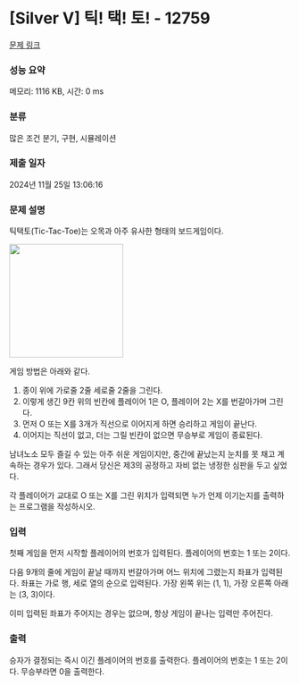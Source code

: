 # [Silver V] 틱! 택! 토! - 12759 

[문제 링크](https://www.acmicpc.net/problem/12759) 

### 성능 요약

메모리: 1116 KB, 시간: 0 ms

### 분류

많은 조건 분기, 구현, 시뮬레이션

### 제출 일자

2024년 11월 25일 13:06:16

### 문제 설명

<p>틱택토(Tic-Tac-Toe)는 오목과 아주 유사한 형태의 보드게임이다.</p>

<p><img alt="" src="https://onlinejudgeimages.s3-ap-northeast-1.amazonaws.com/problem/12759/1.png" style="height:203px; width:204px"></p>

<p>게임 방법은 아래와 같다.</p>

<ol>
	<li>종이 위에 가로줄 2줄 세로줄 2줄을 그린다.</li>
	<li>이렇게 생긴 9칸 위의 빈칸에 플레이어 1은 O, 플레이어 2는 X를 번갈아가며 그린다.</li>
	<li>먼저 O 또는 X를 3개가 직선으로 이어지게 하면 승리하고 게임이 끝난다.</li>
	<li>이어지는 직선이 없고, 더는 그릴 빈칸이 없으면 무승부로 게임이 종료된다.</li>
</ol>

<p>남녀노소 모두 즐길 수 있는 아주 쉬운 게임이지만, 중간에 끝났는지 눈치를 못 채고 계속하는 경우가 있다. 그래서 당신은 제3의 공정하고 자비 없는 냉정한 심판을 두고 싶었다.</p>

<p>각 플레이어가 교대로 O 또는 X를 그린 위치가 입력되면 누가 언제 이기는지를 출력하는 프로그램을 작성하시오.</p>

### 입력 

 <p>첫째 게임을 먼저 시작할 플레이어의 번호가 입력된다. 플레이어의 번호는 1 또는 2이다.</p>

<p>다음 9개의 줄에 게임이 끝날 때까지 번갈아가며 어느 위치에 그렸는지 좌표가 입력된다. 좌표는 가로 행, 세로 열의 순으로 입력된다. 가장 왼쪽 위는 (1, 1), 가장 오른쪽 아래는 (3, 3)이다.</p>

<p>이미 입력된 좌표가 주어지는 경우는 없으며, 항상 게임이 끝나는 입력만 주어진다.</p>

### 출력 

 <p>승자가 결정되는 즉시 이긴 플레이어의 번호를 출력한다. 플레이어의 번호는 1 또는 2이다. 무승부라면 0을 출력한다.</p>

